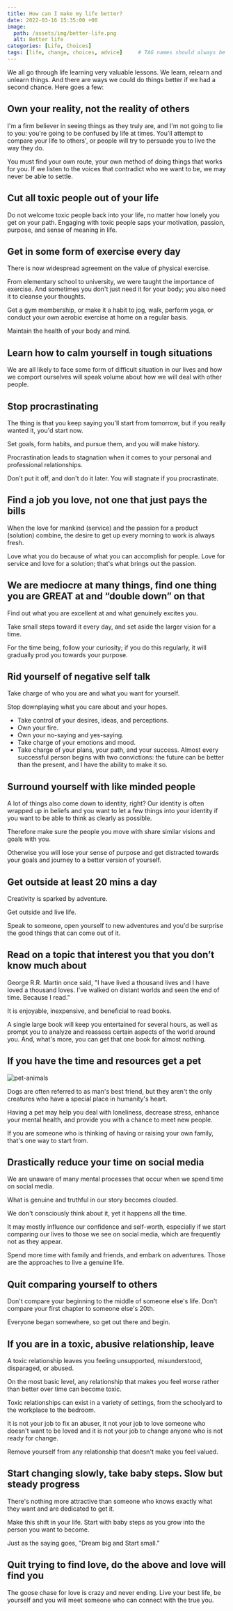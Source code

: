 ```yaml
---
title: How can I make my life better?
date: 2022-03-16 15:35:00 +00
image:
  path: /assets/img/better-life.png
  alt: Better life
categories: [Life, Choices]
tags: [life, change, choices, advice]     # TAG names should always be lowercase
---
```


We all go through life learning very valuable lessons. We learn, relearn and unlearn things. And there are ways we could do things better if we had a second chance. Here goes a few:

## Own your reality, not the reality of others

I'm a firm believer in seeing things as they truly are, and I'm not going to lie to you: you're going to be confused by life at times. You'll attempt to compare your life to others', or people will try to persuade you to live the way they do. 

You must find your own route, your own method of doing things that works for you. If we listen to the voices that contradict who we want to be, we may never be able to settle.

## Cut all toxic people out of your life

Do not welcome toxic people back into your life, no matter how lonely you get on your path. Engaging with toxic people saps your motivation, passion, purpose, and sense of meaning in life.

## Get in some form of exercise every day

There is now widespread agreement on the value of physical exercise. 

From elementary school to university, we were taught the importance of exercise. And sometimes you don't just need it for your body; you also need it to cleanse your thoughts. 

Get a gym membership, or make it a habit to jog, walk, perform yoga, or conduct your own aerobic exercise at home on a regular basis. 

Maintain the health of your body and mind.

## Learn how to calm yourself in tough situations

We are all likely to face some form of difficult situation in our lives and how we comport ourselves will speak volume about how we will deal with other people.

## Stop procrastinating

The thing is that you keep saying you'll start from tomorrow, but if you really wanted it, you'd start now. 

Set goals, form habits, and pursue them, and you will make history.

Procrastination leads to stagnation when it comes to your personal and professional relationships. 

Don't put it off, and don't do it later. You will stagnate if you procrastinate.

## Find a job you love, not one that just pays the bills

When the love for mankind (service) and the passion for a product (solution) combine, the desire to get up every morning to work is always fresh. 

Love what you do because of what you can accomplish for people. Love for service and love for a solution; that's what brings out the passion.

## We are mediocre at many things, find one thing you are GREAT at and “double down” on that

Find out what you are excellent at and what genuinely excites you. 

Take small steps toward it every day, and set aside the larger vision for a time. 

For the time being, follow your curiosity; if you do this regularly, it will gradually prod you towards your purpose.

## Rid yourself of negative self talk

Take charge of who you are and what you want for yourself. 

Stop downplaying what you care about and your hopes. 

- Take control of your desires, ideas, and perceptions. 
- Own your fire.
- Own your no-saying and yes-saying. 
- Take charge of your emotions and mood. 
- Take charge of your plans, your path, and your success. 
Almost every successful person begins with two convictions: the future can be better than the present, and I have the ability to make it so.

## Surround yourself with like minded people

A lot of things also come down to identity, right? Our identity is often wrapped up in beliefs and you want to let a few things into your identity if you want to be able to think as clearly as possible. 

Therefore make sure the people you move with share similar visions and goals with you. 

Otherwise you will lose your sense of purpose and get distracted towards your goals and journey to a better version of yourself.

## Get outside at least 20 mins a day

Creativity is sparked by adventure. 

Get outside and live life. 

Speak to someone, open yourself to new adventures and you'd be surprise the good things that can come out of it.

## Read on a topic that interest you that you don’t know much about

George R.R. Martin once said, "I have lived a thousand lives and I have loved a thousand loves. I've walked on distant worlds and seen the end of time. Because I read."

It is enjoyable, inexpensive, and beneficial to read books. 

A single large book will keep you entertained for several hours, as well as prompt you to analyze and reassess certain aspects of the world around you. And, what's more, you can get that one book for almost nothing.

## If you have the time and resources get a pet

![pet-animals](/assets/img/pet-animals.jpg)

Dogs are often referred to as man's best friend, but they aren't the only creatures who have a special place in humanity's heart. 

Having a pet may help you deal with loneliness, decrease stress, enhance your mental health, and provide you with a chance to meet new people. 

If you are someone who is thinking of having or raising your own family, that's one way to start from.

## Drastically reduce your time on social media

We are unaware of many mental processes that occur when we spend time on social media. 

What is genuine and truthful in our story becomes clouded. 

We don't consciously think about it, yet it happens all the time. 

It may mostly influence our confidence and self-worth, especially if we start comparing our lives to those we see on social media, which are frequently not as they appear.

Spend more time with family and friends, and embark on adventures. Those are the approaches to live a genuine life.

## Quit comparing yourself to others

Don't compare your beginning to the middle of someone else's life. Don't compare your first chapter to someone else's 20th. 

Everyone began somewhere, so get out there and begin.

## If you are in a toxic, abusive relationship, leave

A toxic relationship leaves you feeling unsupported, misunderstood, disparaged, or abused. 

On the most basic level, any relationship that makes you feel worse rather than better over time can become toxic. 

Toxic relationships can exist in a variety of settings, from the schoolyard to the workplace to the bedroom.

It is not your job to fix an abuser, it not your job to love someone who doesn't want to be loved and it is not your job to change anyone who is not ready for change. 

Remove yourself from any relationship that doesn't make you feel valued.

## Start changing slowly, take baby steps. Slow but steady progress

There's nothing more attractive than someone who knows exactly what they want and are dedicated to get it. 

Make this shift in your life. Start with baby steps as you grow into the person you want to become.

Just as the saying goes, "Dream big and Start small."

## Quit trying to find love, do the above and love will find you

The goose chase for love is crazy and never ending. Live your best life, be yourself and you will meet someone who can connect with the true you.
